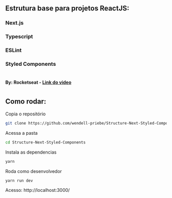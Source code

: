 ## Estrutura base para projetos ReactJS:

### Next.js
### Typescript
### ESLint
### Styled Components

#
#### By: Rocketseat - [Link do video](https://www.youtube.com/watch?v=1nVUfZg2dSA)
#

## Como rodar:
Copia o repositório
```sh
git clone https://github.com/wendell-priebe/Structure-Next-Styled-Components.git
```
Acessa a pasta
```sh
cd Structure-Next-Styled-Components
```
Instala as dependencias
```sh
yarn
```
Roda como desenvolvedor
```sh
yarn run dev
```
Acesso:
http://localhost:3000/
